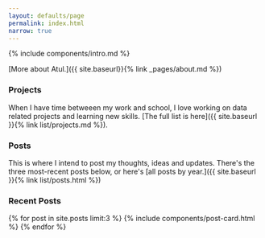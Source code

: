 ```yaml
---
layout: defaults/page
permalink: index.html
narrow: true
---
```


{% include components/intro.md %}

[More about Atul.]({{ site.baseurl}}{% link _pages/about.md %})

<!-- <div class="card mb-3">
    <img class="card-img-top" src = "https://drscdn.500px.org/photo/143841823/q%3D80_m%3D1500/v2?webp=true&sig=3c0fa3b75ac4098ca23a31d681a6bc4d2dc91877294fd966dd202aa5b5eb3688"/>
    <div class="card-body bg-light">
        <div class="card-text">A picture from when John was on holiday in the Peak District.</div>
    </div>
</div> -->

### Projects

When I have time betweeen my work and school, I love working on data related projects and learning new skills. [The full list is here]({{ site.baseurl }}{% link list/projects.md %}).

### Posts

This is where I intend to post my thoughts, ideas and updates. There's the three most-recent posts below, or here's [all posts by year.]({{ site.baseurl }}{% link list/posts.html %})

### Recent Posts

{% for post in site.posts limit:3 %}
{% include components/post-card.html %}
{% endfor %}
